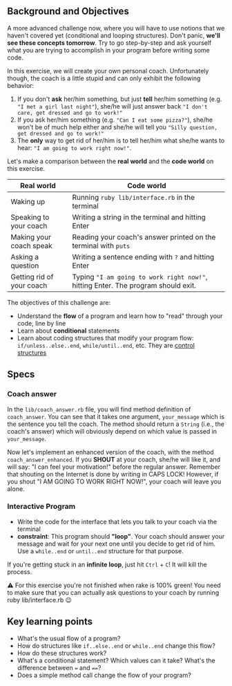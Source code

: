 ## Background and Objectives

A more advanced challenge now, where you will have to use notions that we haven't covered yet (conditional and looping structures). Don't panic, **we'll see these concepts tomorrow**. Try to go step-by-step and ask yourself what you are trying to accomplish in your program before writing some code.

In this exercise, we will create your own personal coach.
Unfortunately though, the coach is a little stupid and can only exhibit the following behavior:

1. If you don't **ask** her/him something, but just **tell** her/him something (e.g. `"I met a girl last night"`), she/he will just answer back `"I don't care, get dressed and go to work!"`
2. If you ask her/him something (e.g. `"Can I eat some pizza?"`), she/he won't be of much help either and she/he will tell you `"Silly question, get dressed and go to work!"`
3. The **only** way to get rid of her/him is to tell her/him what she/he wants to hear: `"I am going to work right now!"`.

Let's make a comparison between the **real world** and the **code world** on this exercise.

<table class="table">
  <thead>
    <tr>
      <th>Real world</th>
      <th>Code world</th>
    </tr>
  </thead>
  <tbody>
    <tr>
      <td>Waking up</td>
      <td>Running <code>ruby lib/interface.rb</code> in the terminal</td>
    </tr>
    <tr>
      <td>Speaking to your coach</td>
      <td>Writing a string in the terminal and hitting Enter</td>
    </tr>
    <tr>
      <td>Making your coach speak</td>
      <td>Reading your coach's answer printed on the terminal with <code>puts</code></td>
    </tr>
    <tr>
      <td>Asking a question</td>
      <td>Writing a sentence ending with <code>?</code> and hitting Enter</td>
    </tr>
    <tr>
      <td>Getting rid of your coach</td>
      <td>Typing <code>"I am going to work right now!"</code>, hitting Enter. The program should exit.</td>
    </tr>
  </tbody>
</table>

The objectives of this challenge are:

- Understand the **flow** of a program and learn how to "read" through your code, line by line
- Learn about **conditional** statements
- Learn about coding structures that modify your program flow: `if/unless..else..end`, `while/until..end`, etc. They are [control structures](https://en.wikipedia.org/wiki/Control_flow)

## Specs

### Coach answer

In the `lib/coach_answer.rb` file, you will find method definition of `coach_answer`. You can see that it takes one argument, `your_message` which is the sentence you tell the coach. The method should return a `String` (i.e., the coach's answer) which will obviously depend on which value is passed in `your_message`.

Now let's implement an enhanced version of the coach, with the method `coach_answer_enhanced`. If you **SHOUT** at your coach, she/he will like it, and will say: "I can feel your motivation!" before the regular answer. Remember that shouting on the Internet is done by writing in CAPS LOCK! However, if you shout "I AM GOING TO WORK RIGHT NOW!", your coach will leave you alone.

### Interactive Program

- Write the code for the interface that lets you talk to your coach via the terminal
- **constraint**: This program should **"loop"**. Your coach should answer your message and wait for your next one until you decide to get rid of him. Use a `while..end` or `until..end` structure for that purpose.

If you're getting stuck in an **infinite loop**, just hit `Ctrl` + `C`! It will kill the process.

⚠️ For this exercise you're not finished when rake is 100% green! You need to make sure that you can actually ask questions to your coach by running ruby lib/interface.rb 😉

## Key learning points

- What's the usual flow of a program?
- How do structures like `if..else..end` or `while..end` change this flow?
- How do these structures work?
- What's a conditional statement? Which values can it take? What's the difference between `=` and `==`?
- Does a simple method call change the flow of your program?

